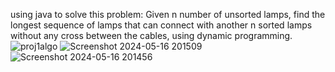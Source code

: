 using java to solve this problem: 
Given n number of unsorted lamps, find the longest sequence of lamps that can connect with another n sorted lamps without any cross between the cables, using dynamic programming.
![proj1algo](https://github.com/mohaTaha23/DynamicProgramming/assets/93288009/dd40f08e-67e6-49a7-b374-f3639af7f21d)
![Screenshot 2024-05-16 201509](https://github.com/mohaTaha23/DynamicProgramming/assets/93288009/f3539e52-13dc-43d1-ba97-f1e1fabe4269)
![Screenshot 2024-05-16 201456](https://github.com/mohaTaha23/DynamicProgramming/assets/93288009/dbc1ebf6-b872-4f3f-a58e-6cdda4d45c77)
